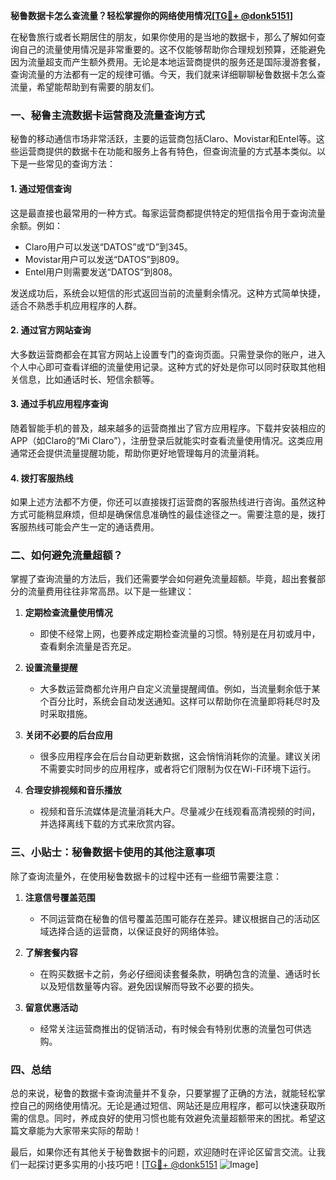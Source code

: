 **秘鲁数据卡怎么查流量？轻松掌握你的网络使用情况[[TG💪+ @donk5151](https://t.me/s/donk5151)]**

在秘鲁旅行或者长期居住的朋友，如果你使用的是当地的数据卡，那么了解如何查询自己的流量使用情况是非常重要的。这不仅能够帮助你合理规划预算，还能避免因为流量超支而产生额外费用。无论是本地运营商提供的服务还是国际漫游套餐，查询流量的方法都有一定的规律可循。今天，我们就来详细聊聊秘鲁数据卡怎么查流量，希望能帮助到有需要的朋友们。

### 一、秘鲁主流数据卡运营商及流量查询方式

秘鲁的移动通信市场非常活跃，主要的运营商包括Claro、Movistar和Entel等。这些运营商提供的数据卡在功能和服务上各有特色，但查询流量的方式基本类似。以下是一些常见的查询方法：

#### 1. **通过短信查询**
这是最直接也最常用的一种方式。每家运营商都提供特定的短信指令用于查询流量余额。例如：
- Claro用户可以发送“DATOS”或“D”到345。
- Movistar用户可以发送“DATOS”到809。
- Entel用户则需要发送“DATOS”到808。

发送成功后，系统会以短信的形式返回当前的流量剩余情况。这种方式简单快捷，适合不熟悉手机应用程序的人群。

#### 2. **通过官方网站查询**
大多数运营商都会在其官方网站上设置专门的查询页面。只需登录你的账户，进入个人中心即可查看详细的流量使用记录。这种方式的好处是你可以同时获取其他相关信息，比如通话时长、短信余额等。

#### 3. **通过手机应用程序查询**
随着智能手机的普及，越来越多的运营商推出了官方应用程序。下载并安装相应的APP（如Claro的“Mi Claro”），注册登录后就能实时查看流量使用情况。这类应用通常还会提供流量提醒功能，帮助你更好地管理每月的流量消耗。

#### 4. **拨打客服热线**
如果上述方法都不方便，你还可以直接拨打运营商的客服热线进行咨询。虽然这种方式可能稍显麻烦，但却是确保信息准确性的最佳途径之一。需要注意的是，拨打客服热线可能会产生一定的通话费用。

### 二、如何避免流量超额？

掌握了查询流量的方法后，我们还需要学会如何避免流量超额。毕竟，超出套餐部分的流量费用往往非常高昂。以下是一些建议：

1. **定期检查流量使用情况**
   - 即使不经常上网，也要养成定期检查流量的习惯。特别是在月初或月中，查看剩余流量是否充足。
   
2. **设置流量提醒**
   - 大多数运营商都允许用户自定义流量提醒阈值。例如，当流量剩余低于某个百分比时，系统会自动发送通知。这样可以帮助你在流量即将耗尽时及时采取措施。

3. **关闭不必要的后台应用**
   - 很多应用程序会在后台自动更新数据，这会悄悄消耗你的流量。建议关闭不需要实时同步的应用程序，或者将它们限制为仅在Wi-Fi环境下运行。

4. **合理安排视频和音乐播放**
   - 视频和音乐流媒体是流量消耗大户。尽量减少在线观看高清视频的时间，并选择离线下载的方式来欣赏内容。

### 三、小贴士：秘鲁数据卡使用的其他注意事项

除了查询流量外，在使用秘鲁数据卡的过程中还有一些细节需要注意：

1. **注意信号覆盖范围**
   - 不同运营商在秘鲁的信号覆盖范围可能存在差异。建议根据自己的活动区域选择合适的运营商，以保证良好的网络体验。

2. **了解套餐内容**
   - 在购买数据卡之前，务必仔细阅读套餐条款，明确包含的流量、通话时长以及短信数量等内容。避免因误解而导致不必要的损失。

3. **留意优惠活动**
   - 经常关注运营商推出的促销活动，有时候会有特别优惠的流量包可供选购。

### 四、总结

总的来说，秘鲁的数据卡查询流量并不复杂，只要掌握了正确的方法，就能轻松掌控自己的网络使用情况。无论是通过短信、网站还是应用程序，都可以快速获取所需的信息。同时，养成良好的使用习惯也能有效避免流量超额带来的困扰。希望这篇文章能为大家带来实际的帮助！

最后，如果你还有其他关于秘鲁数据卡的问题，欢迎随时在评论区留言交流。让我们一起探讨更多实用的小技巧吧！[[TG💪+ @donk5151](https://t.me/s/donk5151) ![Image](https://i.postimg.cc/rwNCRYN7/Snipaste-2025-04-30-17-27-05.png)]